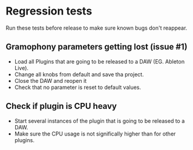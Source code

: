 # Regression tests

Run these tests before release to make sure known bugs don't reappear.


## Gramophony parameters getting lost (issue #1)

* Load all Plugins that are going to be released to a DAW (EG. Ableton Live).
* Change all knobs from default and save tha project.
* Close the DAW and reopen it
* Check that no parameter is reset to default values.

## Check if plugin is CPU heavy

* Start several instances of the plugin that is going to be released to a DAW.
* Make sure the CPU usage is not significally higher than for other plugins.
